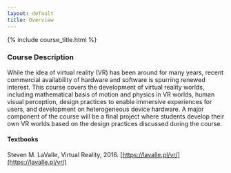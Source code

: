 ```yaml
---
layout: default
title: Overview
---
```


{% include course_title.html %}


### Course Description
While the idea of virtual reality (VR) has been around for many years, recent commercial availability of hardware and software is spurring renewed interest. This course covers the development of virtual reality worlds, including mathematical basis of motion and physics in VR worlds, human visual perception, design practices to enable immersive experiences for users, and development on heterogeneous device hardware. A major component of the course will be a final project where students develop their own VR worlds based on the design practices discussed during the course.



#### Textbooks
Steven M. LaValle, Virtual Reality, 2016. [https://lavalle.pl/vr/](https://lavalle.pl/vr/) 
